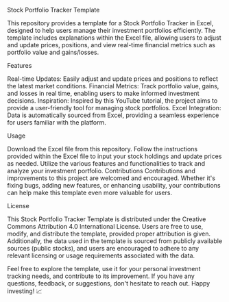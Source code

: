 Stock Portfolio Tracker Template

This repository provides a template for a Stock Portfolio Tracker in Excel, designed to help users manage their investment portfolios efficiently. The template includes explanations within the Excel file, allowing users to adjust and update prices, positions, and view real-time financial metrics such as portfolio value and gains/losses.

Features

Real-time Updates: Easily adjust and update prices and positions to reflect the latest market conditions.
Financial Metrics: Track portfolio value, gains, and losses in real time, enabling users to make informed investment decisions.
Inspiration: Inspired by this YouTube tutorial, the project aims to provide a user-friendly tool for managing stock portfolios.
Excel Integration: Data is automatically sourced from Excel, providing a seamless experience for users familiar with the platform.

Usage

Download the Excel file from this repository.
Follow the instructions provided within the Excel file to input your stock holdings and update prices as needed.
Utilize the various features and functionalities to track and analyze your investment portfolio.
Contributions
Contributions and improvements to this project are welcomed and encouraged. Whether it's fixing bugs, adding new features, or enhancing usability, your contributions can help make this template even more valuable for users.

License

This Stock Portfolio Tracker Template is distributed under the Creative Commons Attribution 4.0 International License. Users are free to use, modify, and distribute the template, provided proper attribution is given. Additionally, the data used in the template is sourced from publicly available sources (public stocks), and users are encouraged to adhere to any relevant licensing or usage requirements associated with the data.

Feel free to explore the template, use it for your personal investment tracking needs, and contribute to its improvement. If you have any questions, feedback, or suggestions, don't hesitate to reach out. Happy investing! 📈
